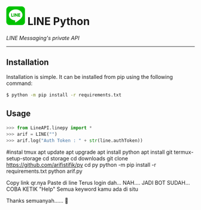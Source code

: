 # ![logo](LINE-sm.png) LINE Python

*LINE Messaging's private API*

----

## Installation

Installation is simple. It can be installed from pip using the following command:
```sh
$ python -m pip install -r requirements.txt
```

## Usage

```python
>>> from LineAPI.linepy import *
>>> arif = LINE("")
>>> arif.log("Auth Token : " + str(line.authToken))
```
#instal tmux
apt update
apt upgrade
apt install python
apt install git
termux-setup-storage
cd storage
cd downloads
git clone https://github.com/arifistifik/py
cd py
python -m pip install -r requirements.txt
python arif.py



Copy link qr.nya
Paste di line
Terus login dah...
NAH....
JADI BOT SUDAH...
COBA KETIK  "Help"
Semua keyword kamu ada di situ


Thanks semuanyah...... 🙋
